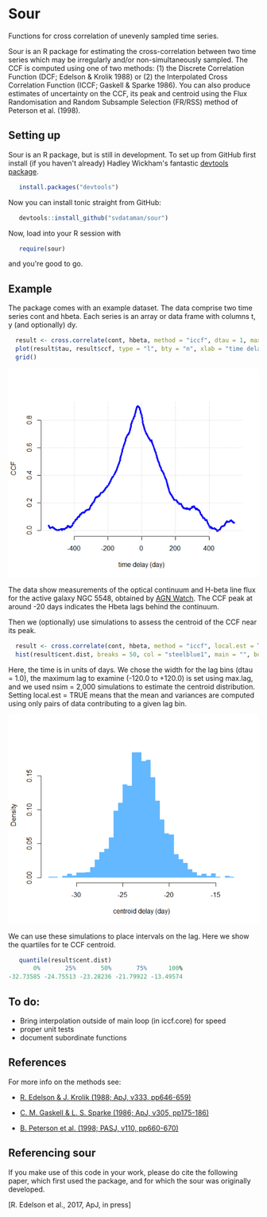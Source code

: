 # Sour
Functions for cross correlation of unevenly sampled time series.

Sour is an R package for estimating the cross-correlation between
two time series which may be irregularly and/or non-simultaneously sampled. The
CCF is computed using one of two methods: (1) the Discrete Correlation Function
(DCF; Edelson & Krolik 1988) or (2) the Interpolated Cross Correlation Function
(ICCF; Gaskell & Sparke 1986). You can also produce estimates of uncertainty on
the CCF, its peak and centroid using the Flux Randomisation and Random Subsample
Selection (FR/RSS) method of Peterson et al. (1998).

## Setting up

Sour is an R package, but is still in development. To set up from GitHub first install (if you haven't already) Hadley Wickham's fantastic [devtools package](http://r-pkgs.had.co.nz/).
```R
   install.packages("devtools")
```
Now you can install tonic straight from GitHub:
```R
   devtools::install_github("svdataman/sour")
```
Now, load into your R session with
```R
   require(sour)
```
and you're good to go.

## Example

The package comes with an example dataset. The data comprise two time series cont and hbeta. Each series is an array or data frame with columns t, y (and optionally) dy. 

```R
  result <- cross.correlate(cont, hbeta, method = "iccf", dtau = 1, max.lag = 550)
  plot(result$tau, result$ccf, type = "l", bty = "n", xlab = "time delay", ylab = "CCF")
  grid()
```

![example](figures/ngc5548.png)

The data show measurements of the optical continuum and H-beta line flux for the
active galaxy NGC 5548, obtained by [AGN
Watch](http://www.astronomy.ohio-state.edu/~agnwatch/n5548/lcv/). The CCF peak
at around -20 days indicates the Hbeta lags behind the continuum.

Then we (optionally) use simulations to assess the centroid of the CCF near 
its peak.

```R
  result <- cross.correlate(cont, hbeta, method = "iccf", local.est = TRUE, dtau = 1, nsim = 2000, max.lag = 120)
  hist(result$cent.dist, breaks = 50, col = "steelblue1", main = "", border = NA, prob = TRUE, xlab = "centroid delay (day)")
```

Here, the time is in units of days. We chose the width for the lag bins (dtau =
1.0), the maximum lag to examine (-120.0 to +120.0) is set using max.lag, and we
used nsim = 2,000 simulations to estimate the centroid distribution. Setting
local.est = TRUE means that the mean and variances are computed using only pairs
of data contributing to a given lag bin.

![example](figures/centroid_dist.png)

We can use these simulations to place intervals on the lag. Here we show the quartiles for te CCF centroid.

```R
   quantile(result$cent.dist)
       0%       25%       50%       75%      100% 
-32.73585 -24.75513 -23.28236 -21.79922 -13.49574 
```

## To do:
 * Bring interpolation outside of main loop (in iccf.core) for speed
 * proper unit tests
 * document subordinate functions

## References

For more info on the methods see:

* [R. Edelson & J. Krolik (1988; ApJ, v333, pp646-659)](http://adsabs.harvard.edu/abs/1988ApJ...333..646E)

* [C. M. Gaskell & L. S. Sparke (1986; ApJ, v305, pp175-186)](http://adsabs.harvard.edu/abs/1986ApJ...305..175G)

* [B. Peterson et al. (1998; PASJ, v110, pp660-670)](http://adsabs.harvard.edu/abs/1998PASP..110..660P)

## Referencing sour

If you make use of this code in your work, please do cite the following paper,
which first used the package, and for which the sour was originally developed.

[R. Edelson et al., 2017, ApJ, in press]